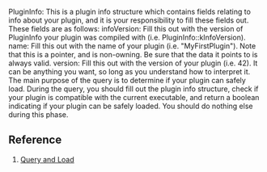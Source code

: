 PluginInfo: This is a plugin info structure which contains fields relating to info about your plugin, and it is your responsibility to fill these fields out. These fields are as follows:
infoVersion: Fill this out with the version of PluginInfo your plugin was compiled with (i.e. PluginInfo::kInfoVersion).
name: Fill this out with the name of your plugin (i.e. "MyFirstPlugin"). Note that this is a pointer, and is non-owning. Be sure that the data it points to is always valid.
version: Fill this out with the version of your plugin (i.e. 42). It can be anything you want, so long as you understand how to interpret it.
The main purpose of the query is to determine if your plugin can safely load. During the query, you should fill out the plugin info structure, check if your plugin is compatible with the current executable, and return a boolean indicating if your plugin can be safely loaded. You should do nothing else during this phase.

## Reference

1. [Query and Load](https://github.com/Ryan-rsm-McKenzie/CommonLibSSE/wiki/Query-and-Load)